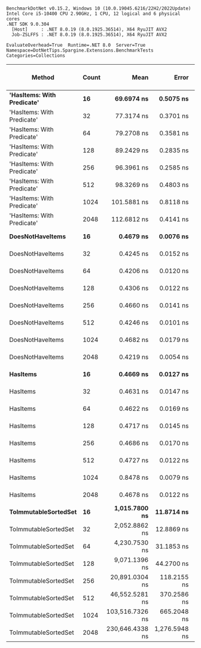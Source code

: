 ```

BenchmarkDotNet v0.15.2, Windows 10 (10.0.19045.6216/22H2/2022Update)
Intel Core i5-10400 CPU 2.90GHz, 1 CPU, 12 logical and 6 physical cores
.NET SDK 9.0.304
  [Host]     : .NET 8.0.19 (8.0.1925.36514), X64 RyuJIT AVX2
  Job-ZSLFFS : .NET 8.0.19 (8.0.1925.36514), X64 RyuJIT AVX2

EvaluateOverhead=True  Runtime=.NET 8.0  Server=True  
Namespace=DotNetTips.Spargine.Extensions.BenchmarkTests  Categories=Collections  

```
| Method                     | Count | Mean            | Error         | StdDev        | StdErr      | Min             | Q1              | Median          | Q3              | Max             | Op/s            | CI99.9% Margin | Iterations | Kurtosis | MValue | Skewness | Rank | LogicalGroup | Baseline | Completed Work Items | Lock Contentions | Exceptions | Code Size | Gen0   | Allocated |
|--------------------------- |------ |----------------:|--------------:|--------------:|------------:|----------------:|----------------:|----------------:|----------------:|----------------:|----------------:|---------------:|-----------:|---------:|-------:|---------:|-----:|------------- |--------- |---------------------:|-----------------:|-----------:|----------:|-------:|----------:|
| **&#39;HasItems: With Predicate&#39;** | **16**    |      **69.6974 ns** |     **0.5075 ns** |     **0.4238 ns** |   **0.1175 ns** |      **68.9380 ns** |      **69.4844 ns** |      **69.8689 ns** |      **69.9202 ns** |      **70.2891 ns** |    **14,347,739.0** |       **6.441 ns** |      **13.00** |    **1.866** |  **2.000** |  **-0.5542** |    **3** | *****            | **No**       |                    **-** |                **-** |          **-** |     **843 B** | **0.0018** |     **168 B** |
| &#39;HasItems: With Predicate&#39; | 32    |      77.3174 ns |     0.3701 ns |     0.3462 ns |   0.0894 ns |      76.7272 ns |      77.0869 ns |      77.3215 ns |      77.4749 ns |      78.0201 ns |    12,933,696.3 |       7.455 ns |      15.00 |    2.233 |  2.000 |   0.3043 |    4 | *            | No       |                    - |                - |          - |     843 B | 0.0019 |     184 B |
| &#39;HasItems: With Predicate&#39; | 64    |      79.2708 ns |     0.3581 ns |     0.3350 ns |   0.0865 ns |      78.7630 ns |      79.0060 ns |      79.2963 ns |      79.4725 ns |      79.8377 ns |    12,614,980.4 |       7.457 ns |      15.00 |    1.643 |  2.000 |   0.0366 |    4 | *            | No       |                    - |                - |          - |     843 B | 0.0021 |     200 B |
| &#39;HasItems: With Predicate&#39; | 128   |      89.2429 ns |     0.2835 ns |     0.2514 ns |   0.0672 ns |      88.7196 ns |      89.0701 ns |      89.2946 ns |      89.4075 ns |      89.6298 ns |    11,205,372.5 |       6.966 ns |      14.00 |    2.186 |  2.000 |  -0.4367 |    5 | *            | No       |                    - |                - |          - |     843 B | 0.0023 |     216 B |
| &#39;HasItems: With Predicate&#39; | 256   |      96.3961 ns |     0.2585 ns |     0.2418 ns |   0.0624 ns |      95.8272 ns |      96.3811 ns |      96.4154 ns |      96.5666 ns |      96.6383 ns |    10,373,860.2 |       7.469 ns |      15.00 |    3.585 |  2.000 |  -1.2961 |    6 | *            | No       |                    - |                - |          - |     843 B | 0.0025 |     232 B |
| &#39;HasItems: With Predicate&#39; | 512   |      98.3269 ns |     0.4803 ns |     0.4492 ns |   0.1160 ns |      97.7032 ns |      98.0236 ns |      98.2134 ns |      98.6146 ns |      99.3534 ns |    10,170,159.4 |       7.442 ns |      15.00 |    2.506 |  2.000 |   0.6593 |    6 | *            | No       |                    - |                - |          - |     839 B | 0.0026 |     248 B |
| &#39;HasItems: With Predicate&#39; | 1024  |     101.5881 ns |     0.8118 ns |     0.7594 ns |   0.1961 ns |     100.4446 ns |     101.0048 ns |     101.7367 ns |     102.0007 ns |     102.8686 ns |     9,843,671.7 |       7.402 ns |      15.00 |    1.692 |  2.000 |   0.0589 |    7 | *            | No       |                    - |                - |          - |     846 B | 0.0029 |     264 B |
| &#39;HasItems: With Predicate&#39; | 2048  |     112.6812 ns |     0.4141 ns |     0.3874 ns |   0.1000 ns |     112.0695 ns |     112.3931 ns |     112.6891 ns |     112.9111 ns |     113.4493 ns |     8,874,595.2 |       7.450 ns |      15.00 |    2.001 |  2.000 |   0.2486 |    8 | *            | No       |                    - |                - |          - |     846 B | 0.0030 |     280 B |
| **DoesNotHaveItems**           | **16**    |       **0.4679 ns** |     **0.0076 ns** |     **0.0067 ns** |   **0.0018 ns** |       **0.4588 ns** |       **0.4644 ns** |       **0.4671 ns** |       **0.4712 ns** |       **0.4834 ns** | **2,136,993,452.4** |       **6.999 ns** |      **14.00** |    **2.755** |  **2.000** |   **0.6788** |    **1** | *****            | **No**       |                    **-** |                **-** |          **-** |      **90 B** |      **-** |         **-** |
| DoesNotHaveItems           | 32    |       0.4245 ns |     0.0152 ns |     0.0142 ns |   0.0037 ns |       0.3967 ns |       0.4153 ns |       0.4225 ns |       0.4347 ns |       0.4501 ns | 2,355,874,644.2 |       7.498 ns |      15.00 |    2.129 |  2.000 |   0.0431 |    1 | *            | No       |                    - |                - |          - |      90 B |      - |         - |
| DoesNotHaveItems           | 64    |       0.4206 ns |     0.0120 ns |     0.0112 ns |   0.0029 ns |       0.4005 ns |       0.4113 ns |       0.4204 ns |       0.4309 ns |       0.4363 ns | 2,377,346,420.6 |       7.499 ns |      15.00 |    1.482 |  2.000 |  -0.0987 |    1 | *            | No       |                    - |                - |          - |      90 B |      - |         - |
| DoesNotHaveItems           | 128   |       0.4306 ns |     0.0122 ns |     0.0101 ns |   0.0028 ns |       0.4126 ns |       0.4250 ns |       0.4292 ns |       0.4342 ns |       0.4534 ns | 2,322,597,030.3 |       6.499 ns |      13.00 |    2.931 |  2.000 |   0.3759 |    1 | *            | No       |                    - |                - |          - |      90 B |      - |         - |
| DoesNotHaveItems           | 256   |       0.4660 ns |     0.0141 ns |     0.0132 ns |   0.0034 ns |       0.4404 ns |       0.4602 ns |       0.4660 ns |       0.4726 ns |       0.4876 ns | 2,145,915,241.5 |       7.498 ns |      15.00 |    2.330 |  2.000 |  -0.2026 |    1 | *            | No       |                    - |                - |          - |      90 B |      - |         - |
| DoesNotHaveItems           | 512   |       0.4246 ns |     0.0101 ns |     0.0095 ns |   0.0024 ns |       0.4056 ns |       0.4184 ns |       0.4243 ns |       0.4310 ns |       0.4428 ns | 2,355,312,807.2 |       7.499 ns |      15.00 |    2.349 |  2.000 |  -0.0822 |    1 | *            | No       |                    - |                - |          - |      90 B |      - |         - |
| DoesNotHaveItems           | 1024  |       0.4682 ns |     0.0179 ns |     0.0167 ns |   0.0043 ns |       0.4371 ns |       0.4606 ns |       0.4693 ns |       0.4799 ns |       0.4999 ns | 2,135,700,277.7 |       7.498 ns |      15.00 |    2.211 |  2.000 |  -0.0804 |    1 | *            | No       |                    - |                - |          - |      90 B |      - |         - |
| DoesNotHaveItems           | 2048  |       0.4219 ns |     0.0054 ns |     0.0048 ns |   0.0013 ns |       0.4122 ns |       0.4200 ns |       0.4209 ns |       0.4265 ns |       0.4281 ns | 2,370,394,459.3 |       6.999 ns |      14.00 |    2.085 |  2.000 |  -0.3876 |    1 | *            | No       |                    - |                - |          - |      90 B |      - |         - |
| **HasItems**                   | **16**    |       **0.4669 ns** |     **0.0127 ns** |     **0.0119 ns** |   **0.0031 ns** |       **0.4369 ns** |       **0.4622 ns** |       **0.4704 ns** |       **0.4740 ns** |       **0.4848 ns** | **2,141,617,215.9** |       **7.498 ns** |      **15.00** |    **3.507** |  **2.000** |  **-1.0151** |    **1** | *****            | **No**       |                    **-** |                **-** |          **-** |      **87 B** |      **-** |         **-** |
| HasItems                   | 32    |       0.4631 ns |     0.0147 ns |     0.0138 ns |   0.0036 ns |       0.4370 ns |       0.4562 ns |       0.4603 ns |       0.4703 ns |       0.4878 ns | 2,159,148,577.7 |       7.498 ns |      15.00 |    2.394 |  2.000 |   0.2247 |    1 | *            | No       |                    - |                - |          - |      87 B |      - |         - |
| HasItems                   | 64    |       0.4622 ns |     0.0169 ns |     0.0158 ns |   0.0041 ns |       0.4329 ns |       0.4536 ns |       0.4612 ns |       0.4716 ns |       0.4944 ns | 2,163,546,393.4 |       7.498 ns |      15.00 |    2.493 |  2.250 |  -0.0189 |    1 | *            | No       |                    - |                - |          - |      87 B |      - |         - |
| HasItems                   | 128   |       0.4717 ns |     0.0145 ns |     0.0136 ns |   0.0035 ns |       0.4365 ns |       0.4660 ns |       0.4728 ns |       0.4802 ns |       0.4922 ns | 2,120,172,658.0 |       7.498 ns |      15.00 |    3.599 |  2.000 |  -0.8011 |    1 | *            | No       |                    - |                - |          - |      87 B |      - |         - |
| HasItems                   | 256   |       0.4686 ns |     0.0170 ns |     0.0159 ns |   0.0041 ns |       0.4439 ns |       0.4595 ns |       0.4627 ns |       0.4792 ns |       0.4993 ns | 2,134,014,658.0 |       7.498 ns |      15.00 |    2.028 |  2.000 |   0.4744 |    1 | *            | No       |                    - |                - |          - |      87 B |      - |         - |
| HasItems                   | 512   |       0.4727 ns |     0.0122 ns |     0.0114 ns |   0.0029 ns |       0.4583 ns |       0.4627 ns |       0.4752 ns |       0.4790 ns |       0.4966 ns | 2,115,553,792.1 |       7.499 ns |      15.00 |    2.073 |  2.000 |   0.3042 |    1 | *            | No       |                    - |                - |          - |      87 B |      - |         - |
| HasItems                   | 1024  |       0.8478 ns |     0.0079 ns |     0.0070 ns |   0.0019 ns |       0.8362 ns |       0.8428 ns |       0.8484 ns |       0.8510 ns |       0.8607 ns | 1,179,478,684.4 |       6.999 ns |      14.00 |    2.094 |  2.000 |   0.1300 |    2 | *            | No       |                    - |                - |          - |      87 B |      - |         - |
| HasItems                   | 2048  |       0.4678 ns |     0.0122 ns |     0.0108 ns |   0.0029 ns |       0.4482 ns |       0.4616 ns |       0.4686 ns |       0.4743 ns |       0.4909 ns | 2,137,868,979.3 |       6.999 ns |      14.00 |    2.606 |  2.000 |   0.1898 |    1 | *            | No       |                    - |                - |          - |      87 B |      - |         - |
| **ToImmutableSortedSet**       | **16**    |   **1,015.7800 ns** |    **11.8714 ns** |    **11.1045 ns** |   **2.8672 ns** |     **994.3168 ns** |   **1,006.5566 ns** |   **1,015.1048 ns** |   **1,025.8362 ns** |   **1,029.1808 ns** |       **984,465.1** |       **6.066 ns** |      **15.00** |    **1.589** |  **2.000** |  **-0.2543** |    **9** | *****            | **No**       |                    **-** |                **-** |          **-** |     **908 B** | **0.0134** |    **1376 B** |
| ToImmutableSortedSet       | 32    |   2,052.8862 ns |    12.8869 ns |    12.0544 ns |   3.1124 ns |   2,027.0065 ns |   2,046.0484 ns |   2,051.6846 ns |   2,061.2532 ns |   2,074.8634 ns |       487,119.1 |       5.944 ns |      15.00 |    2.451 |  2.000 |  -0.1808 |   10 | *            | No       |                    - |                - |          - |     908 B | 0.0229 |    2416 B |
| ToImmutableSortedSet       | 64    |   4,230.7530 ns |    31.1853 ns |    27.6449 ns |   7.3884 ns |   4,198.9738 ns |   4,213.8391 ns |   4,220.7825 ns |   4,244.3947 ns |   4,289.0892 ns |       236,364.5 |       3.306 ns |      14.00 |    2.327 |  2.000 |   0.8204 |   11 | *            | No       |                    - |                - |          - |     908 B | 0.0458 |    4480 B |
| ToImmutableSortedSet       | 128   |   9,071.1396 ns |    44.2700 ns |    41.4102 ns |  10.6921 ns |   9,014.6088 ns |   9,033.9600 ns |   9,071.0846 ns |   9,090.8005 ns |   9,149.3088 ns |       110,239.7 |       2.154 ns |      15.00 |    2.086 |  2.000 |   0.3505 |   12 | *            | No       |                    - |                - |          - |     908 B | 0.0916 |    8592 B |
| ToImmutableSortedSet       | 256   |  20,891.0304 ns |   118.2155 ns |   110.5788 ns |  28.5513 ns |  20,684.8831 ns |  20,830.4672 ns |  20,880.7816 ns |  20,971.0907 ns |  21,061.5433 ns |        47,867.4 |      -6.776 ns |      15.00 |    1.932 |  2.000 |  -0.1004 |   13 | *            | No       |                    - |                - |          - |     908 B | 0.1831 |   16800 B |
| ToImmutableSortedSet       | 512   |  46,552.5281 ns |   370.2586 ns |   346.3402 ns |  89.4246 ns |  46,039.5142 ns |  46,335.8154 ns |  46,399.5117 ns |  46,804.4403 ns |  47,253.2288 ns |        21,481.1 |     -37.212 ns |      15.00 |    2.073 |  2.000 |   0.5667 |   14 | *            | No       |                    - |                - |          - |     908 B | 0.3052 |   33200 B |
| ToImmutableSortedSet       | 1024  | 103,516.7326 ns |   665.2048 ns |   622.2330 ns | 160.6599 ns | 102,657.7759 ns | 103,137.5366 ns | 103,375.6958 ns | 103,827.0447 ns | 104,732.9956 ns |         9,660.3 |     -72.830 ns |      15.00 |    2.195 |  2.000 |   0.6373 |   15 | *            | No       |                    - |                - |          - |     906 B | 0.6104 |   65984 B |
| ToImmutableSortedSet       | 2048  | 230,646.4338 ns | 1,276.5948 ns | 1,131.6681 ns | 302.4510 ns | 228,252.9053 ns | 230,051.1719 ns | 230,801.1841 ns | 231,569.4946 ns | 232,011.7188 ns |         4,335.6 |    -144.226 ns |      14.00 |    2.175 |  2.000 |  -0.6717 |   16 | *            | No       |                    - |                - |          - |     911 B | 1.2207 |  131536 B |
